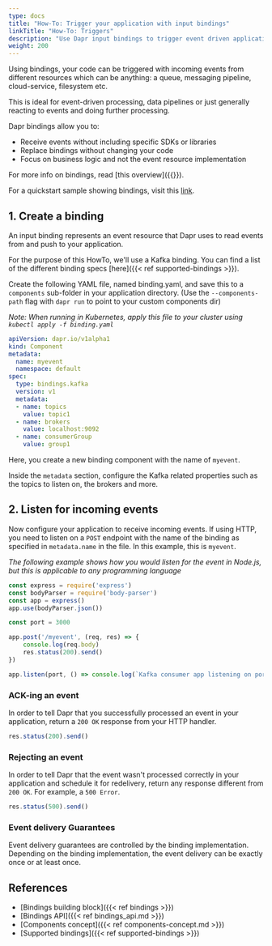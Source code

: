 ```yaml
---
type: docs
title: "How-To: Trigger your application with input bindings"
linkTitle: "How-To: Triggers"
description: "Use Dapr input bindings to trigger event driven applications"
weight: 200
---
```


Using bindings, your code can be triggered with incoming events from different resources which can be anything: a queue, messaging pipeline, cloud-service, filesystem etc.

This is ideal for event-driven processing, data pipelines or just generally reacting to events and doing further processing.

Dapr bindings allow you to:

* Receive events without including specific SDKs or libraries
* Replace bindings without changing your code
* Focus on business logic and not the event resource implementation

For more info on bindings, read [this overview]({{<ref bindings-overview.md>}}).

For a quickstart sample showing bindings, visit this [link](https://github.com/dapr/quickstarts/tree/master/bindings).

## 1. Create a binding

An input binding represents an event resource that Dapr uses to read events from and push to your application.

For the purpose of this HowTo, we'll use a Kafka binding. You can find a list of the different binding specs [here]({{< ref supported-bindings >}}).

Create the following YAML file, named binding.yaml, and save this to a `components` sub-folder in your application directory.
(Use the `--components-path` flag with `dapr run` to point to your custom components dir)

*Note: When running in Kubernetes, apply this file to your cluster using `kubectl apply -f binding.yaml`*

```yaml
apiVersion: dapr.io/v1alpha1
kind: Component
metadata:
  name: myevent
  namespace: default
spec:
  type: bindings.kafka
  version: v1
  metadata:
  - name: topics
    value: topic1
  - name: brokers
    value: localhost:9092
  - name: consumerGroup
    value: group1
```

Here, you create a new binding component with the name of `myevent`.

Inside the `metadata` section, configure the Kafka related properties such as the topics to listen on, the brokers and more.

## 2. Listen for incoming events

Now configure your application to receive incoming events. If using HTTP, you need to listen on a `POST` endpoint with the name of the binding as specified in `metadata.name` in the file.  In this example, this is `myevent`.

*The following example shows how you would listen for the event in Node.js, but this is applicable to any programming language*

```javascript
const express = require('express')
const bodyParser = require('body-parser')
const app = express()
app.use(bodyParser.json())

const port = 3000

app.post('/myevent', (req, res) => {
    console.log(req.body)
    res.status(200).send()
})

app.listen(port, () => console.log(`Kafka consumer app listening on port ${port}!`))
```

### ACK-ing an event

In order to tell Dapr that you successfully processed an event in your application, return a `200 OK` response from your HTTP handler.

```javascript
res.status(200).send()
```

### Rejecting an event

In order to tell Dapr that the event wasn't processed correctly in your application and schedule it for redelivery, return any response different from `200 OK`. For example, a `500 Error`.

```javascript
res.status(500).send()
```

### Event delivery Guarantees
Event delivery guarantees are controlled by the binding implementation. Depending on the binding implementation, the event delivery can be exactly once or at least once.


## References

* [Bindings building block]({{< ref bindings >}})
* [Bindings API]({{< ref bindings_api.md >}})
* [Components concept]({{< ref components-concept.md >}})
* [Supported bindings]({{< ref supported-bindings >}})
